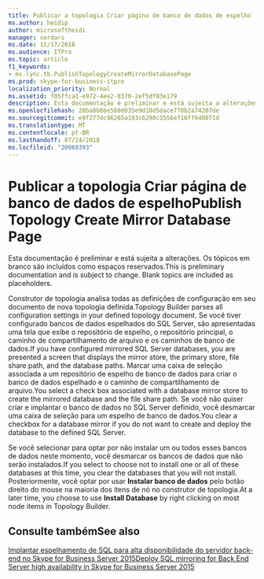 ```yaml
---
title: Publicar a topologia Criar página de banco de dados de espelho
ms.author: heidip
author: microsoftheidi
manager: serdars
ms.date: 11/17/2018
ms.audience: ITPro
ms.topic: article
f1_keywords:
- ms.lync.tb.PublishTopologyCreateMirrorDatabasePage
ms.prod: skype-for-business-itpro
localization_priority: Normal
ms.assetid: f05ffca1-e972-4ee2-8370-2ef5df03e179
description: Esta documentação é preliminar e está sujeita a alterações. Os tópicos em branco são incluídos como espaços reservados.
ms.openlocfilehash: 28ba8b6be560d035e9d10d5dace778b2a74207de
ms.sourcegitcommit: e9f277dc96265a193c6298c3556ef16ff640071d
ms.translationtype: MT
ms.contentlocale: pt-BR
ms.lasthandoff: 07/24/2018
ms.locfileid: "20969393"
---
```

# <a name="publish-topology-create-mirror-database-page"></a><span data-ttu-id="cbff8-104">Publicar a topologia Criar página de banco de dados de espelho</span><span class="sxs-lookup"><span data-stu-id="cbff8-104">Publish Topology Create Mirror Database Page</span></span>
 
<span data-ttu-id="cbff8-p102">Esta documentação é preliminar e está sujeita a alterações. Os tópicos em branco são incluídos como espaços reservados.</span><span class="sxs-lookup"><span data-stu-id="cbff8-p102">This is preliminary documentation and is subject to change. Blank topics are included as placeholders.</span></span>
  
<span data-ttu-id="cbff8-107">Construtor de topologia analisa todas as definições de configuração em seu documento de nova topologia definida.</span><span class="sxs-lookup"><span data-stu-id="cbff8-107">Topology Builder parses all configuration settings in your defined topology document.</span></span> <span data-ttu-id="cbff8-108">Se você tiver configurado bancos de dados espelhados do SQL Server, são apresentadas uma tela que exibe o repositório de espelho, o repositório principal, o caminho de compartilhamento de arquivo e os caminhos de banco de dados.</span><span class="sxs-lookup"><span data-stu-id="cbff8-108">If you have configured mirrored SQL Server databases, you are presented a screen that displays the mirror store, the primary store, file share path, and the database paths.</span></span> <span data-ttu-id="cbff8-109">Marcar uma caixa de seleção associada a um repositório de espelho de banco de dados para criar o banco de dados espelhado e o caminho de compartilhamento de arquivo.</span><span class="sxs-lookup"><span data-stu-id="cbff8-109">You select a check box associated with a database mirror store to create the mirrored database and the file share path.</span></span> <span data-ttu-id="cbff8-110">Se você não quiser criar e implantar o banco de dados no SQL Server definido, você desmarcar uma caixa de seleção para um espelho de banco de dados.</span><span class="sxs-lookup"><span data-stu-id="cbff8-110">You clear a checkbox for a database mirror if you do not want to create and deploy the database to the defined SQL Server.</span></span>
  
 <span data-ttu-id="cbff8-111">Se você selecionar para optar por não instalar um ou todos esses bancos de dados neste momento, você desmarcar os bancos de dados que não serão instalados.</span><span class="sxs-lookup"><span data-stu-id="cbff8-111">If you select to choose not to install one or all of these databases at this time, you clear the databases that you will not install.</span></span> <span data-ttu-id="cbff8-112">Posteriormente, você optar por usar **Instalar banco de dados** pelo botão direito do mouse na maioria dos itens de nó no construtor de topologia.</span><span class="sxs-lookup"><span data-stu-id="cbff8-112">At a later time, you choose to use **Install Database** by right clicking on most node items in Topology Builder.</span></span>
  
## <a name="see-also"></a><span data-ttu-id="cbff8-113">Consulte também</span><span class="sxs-lookup"><span data-stu-id="cbff8-113">See also</span></span>

[<span data-ttu-id="cbff8-114">Implantar espelhamento de SQL para alta disponibilidade do servidor back-end no Skype for Business Server 2015</span><span class="sxs-lookup"><span data-stu-id="cbff8-114">Deploy SQL mirroring for Back End Server high availability in Skype for Business Server 2015</span></span>](../../deploy/deploy-high-availability-and-disaster-recovery/sql-mirroring-for-high-availability.md)